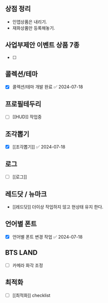 

## 상점 정리 
 - 인앱상품은 내리기. 
 - 재화상품만 등록해놓기.
## 사업부제안 이벤트 상품 7종
- [ ] 

## 콜렉션/테마
- [x] 콜렉션/테마 개발 완료 ✅ 2024-07-18

## 프로필테두리
- [ ]  [[HUD]]  작업중


## 조각뽑기
- [x] [[조각뽑기]] ✅ 2024-07-18


## 로그
- [ ]  [[로그]] 

## 레드닷 / 뉴마크 
 - [[레드닷]] 더이상 작업하지 않고 현상태 유지 한다. 

## 언어별 폰트
- [x] 언어별 폰트 변경 작업 ✅ 2024-07-18



## BTS LAND
- [ ] 카메라 화각 조정

## 최적화
- [ ] [[최적화]] checklist

